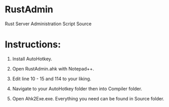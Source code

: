 RustAdmin
=========

Rust Server Administration Script Source

Instructions:
=========

1) Install AutoHotkey.

2) Open RustAdmin.ahk with Notepad++.

3) Edit line 10 - 15 and 114 to your liking.

4) Navigate to your AutoHotkey folder then into Compiler folder.

5) Open Ahk2Exe.exe. Everything you need can be found in Source folder.